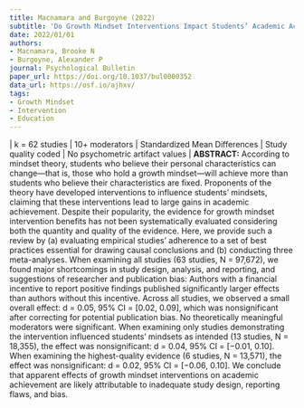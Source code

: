 ```yaml
---
title: Macnamara and Burgoyne (2022)
subtitle: 'Do Growth Mindset Interventions Impact Students’ Academic Achievement? A Systematic Review and Meta-Analysis with Recommendations for Best Practices'
date: 2022/01/01
authors:
- Macnamara, Brooke N
- Burgoyne, Alexander P
journal: Psychological Bulletin
paper_url: https://doi.org/10.1037/bul0000352
data_url: https://osf.io/ajhxv/
tags:
- Growth Mindset
- Intervention
- Education
---
```

| k = 62 studies | 10+ moderators | Standardized Mean Differences | Study quality coded | No psychometric artifact values | **ABSTRACT:** According to mindset theory, students who believe their personal characteristics can change—that is, those who hold a growth mindset—will achieve more than students who believe their characteristics are fixed. Proponents of the theory have developed interventions to influence students’ mindsets, claiming that these interventions lead to large gains in academic achievement. Despite their popularity, the evidence for growth mindset intervention benefits has not been systematically evaluated considering both the quantity and quality of the evidence. Here, we provide such a review by (a) evaluating empirical studies’ adherence to a set of best practices essential for drawing causal conclusions and (b) conducting three meta-analyses. When examining all studies (63 studies, N = 97,672), we found major shortcomings in study design, analysis, and reporting, and suggestions of researcher and publication bias: Authors with a financial incentive to report positive findings published significantly larger effects than authors without this incentive. Across all studies, we observed a small overall effect: d = 0.05, 95% CI = [0.02, 0.09], which was nonsignificant after correcting for potential publication bias. No theoretically meaningful moderators were significant. When examining only studies demonstrating the intervention influenced students’ mindsets as intended (13 studies, N = 18,355), the effect was nonsignificant: d = 0.04, 95% CI = [−0.01, 0.10]. When examining the highest-quality evidence (6 studies, N = 13,571), the effect was nonsignificant: d = 0.02, 95% CI = [−0.06, 0.10]. We conclude that apparent effects of growth mindset interventions on academic achievement are likely attributable to inadequate study design, reporting flaws, and bias.
